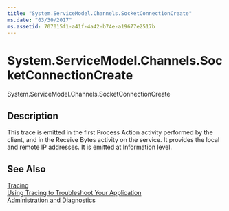 ```yaml
---
title: "System.ServiceModel.Channels.SocketConnectionCreate"
ms.date: "03/30/2017"
ms.assetid: 707015f1-a41f-4a42-b74e-a19677e2517b
---
```

# System.ServiceModel.Channels.SocketConnectionCreate
System.ServiceModel.Channels.SocketConnectionCreate  
  
## Description  
 This trace is emitted in the first Process Action activity performed by the client, and in the Receive Bytes activity on the service. It provides the local and remote IP addresses. It is emitted at Information level.  
  
## See Also  
 [Tracing](../../../../../docs/framework/wcf/diagnostics/tracing/index.md)  
 [Using Tracing to Troubleshoot Your Application](../../../../../docs/framework/wcf/diagnostics/tracing/using-tracing-to-troubleshoot-your-application.md)  
 [Administration and Diagnostics](../../../../../docs/framework/wcf/diagnostics/index.md)
